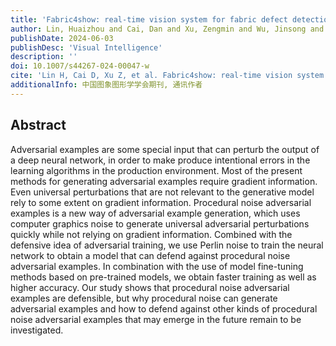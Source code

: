 ```yaml
---
title: 'Fabric4show: real-time vision system for fabric defect detection and post-processing'
author: Lin, Huaizhou and Cai, Dan and Xu, Zengmin and Wu, Jinsong and Sun, Lixian and Jia, Haibin
publishDate: 2024-06-03
publishDesc: 'Visual Intelligence'
description: ''
doi: 10.1007/s44267-024-00047-w
cite: 'Lin H, Cai D, Xu Z, et al. Fabric4show: real-time vision system for fabric defect detection and post-processing[J]. Visual Intelligence, 2024, 2(1): 13.'
additionalInfo: 中国图象图形学学会期刊, 通讯作者
---
```


## Abstract

Adversarial examples are some special input that can perturb the output of a deep neural network, in order to make produce intentional errors in the learning algorithms in the production environment. Most of the present methods for generating adversarial examples require gradient information. Even universal perturbations that are not relevant to the generative model rely to some extent on gradient information. Procedural noise adversarial examples is a new way of adversarial example generation, which uses computer graphics noise to generate universal adversarial perturbations quickly while not relying on gradient information. Combined with the defensive idea of adversarial training, we use Perlin noise to train the neural network to obtain a model that can defend against procedural noise adversarial examples. In combination with the use of model fine-tuning methods based on pre-trained models, we obtain faster training as well as higher accuracy. Our study shows that procedural noise adversarial examples are defensible, but why procedural noise can generate adversarial examples and how to defend against other kinds of procedural noise adversarial examples that may emerge in the future remain to be investigated.
